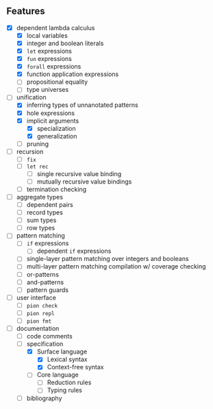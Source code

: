 ## Features
* [x] dependent lambda calculus
    * [x] local variables
    * [x] integer and boolean literals
    * [x] `let` expressions
    * [x] `fun` expressions
    * [x] `forall` expressions
    * [x] function application expressions
    * [ ] propositional equality
    * [ ] type universes

* [ ] unification
    * [x] inferring types of unnanotated patterns
    * [x] hole expressions
    * [x] implicit arguments
      * [x] specialization
      * [x] generalization
    * [ ] pruning

* [ ] recursion
    * [ ] `fix`
    * [ ] `let rec`
        * [ ] single recursive value binding
        * [ ] mutually recursive value bindings
    * [ ] termination checking

* [ ] aggregate types
    * [ ] dependent pairs
    * [ ] record types
    * [ ] sum types
    * [ ] row types

* [ ] pattern matching
    * [ ] `if` expressions
        * [ ] dependent `if` expressions
    * [ ] single-layer pattern matching over integers and booleans
    * [ ] multi-layer pattern matching compilation w/ coverage checking
    * [ ] or-patterns
    * [ ] and-patterns
    * [ ] pattern guards

* [ ] user interface
    * [ ] `pion check`
    * [ ] `pion repl`
    * [ ] `pion fmt`

* [ ] documentation
    * [ ] code comments
    * [ ] specification
        * [x] Surface language
            * [x] Lexical syntax
            * [x] Context-free syntax
        * [ ] Core language
            * [ ] Reduction rules
            * [ ] Typing rules
    * [ ] bibliography
